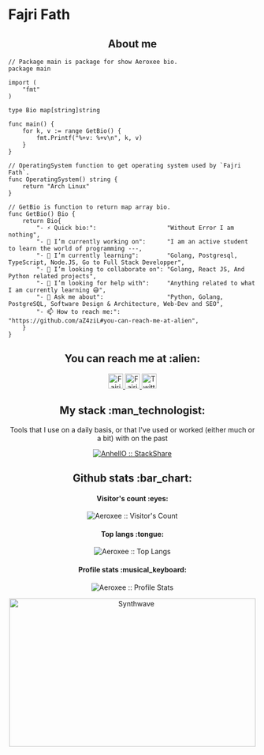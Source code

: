 # Fajri Fath

<h2 align="center">About me</h2>

```golang
// Package main is package for show Aeroxee bio.
package main

import (
	"fmt"
)

type Bio map[string]string

func main() {
	for k, v := range GetBio() {
		fmt.Printf("%+v: %+v\n", k, v)
	}
}

// OperatingSystem function to get operating system used by `Fajri Fath`.
func OperatingSystem() string {
	return "Arch Linux"
}

// GetBio is function to return map array bio.
func GetBio() Bio {
	return Bio{
		"- ⚡ Quick bio:":                    "Without Error I am nothing",
		"- 🔭 I’m currently working on":      "I am an active student to learn the world of programming ---,
		"- 🌱 I’m currently learning":        "Golang, Postgresql, TypeScript, Node.JS, Go to Full Stack Developper",
		"- 👯 I’m looking to collaborate on": "Golang, React JS, And Python related projects",
		"- 🤔 I’m looking for help with":     "Anything related to what I am currently learning 😅",
		"- 💬 Ask me about":                  "Python, Golang, PostgreSQL, Software Design & Architecture, Web-Dev and SEO",
		"- 📫 How to reach me:":              "https://github.com/aZ4ziL#you-can-reach-me-at-alien",
	}
}
```

<h2 align="center">You can reach me at :alien:</h2>

<p align="center">
  <a href="https://facebook.com/fajhrinazgul">
    <img src="https://www.vectorlogo.zone/logos/facebook/facebook-icon.svg" alt="Fajri Fath Facebook" height="30" width="30">
  </a>

  <a href="https://instagram.com/fajhri_fath">
    <img src="https://www.vectorlogo.zone/logos/instagram/instagram-icon.svg" alt="Fajri Fath Instagram" height="30" width="30">
  </a>

  <a href="#">
    <img src="https://www.vectorlogo.zone/logos/twitter/twitter-icon.svg" alt="Twitter" height="30" width="30">
  </a>
</p>

<h2 align="center">My stack :man_technologist:</h2>

<p align="center">Tools that I use on a daily basis, or that I've used or worked (either much or a bit) with on the past</p>
<p align="center">
  <a href="https://stackshare.io/anhello/my-personal-stack">
    <img src="http://img.shields.io/badge/tech-stack-0690fa.svg?style=flat" alt="AnhellO :: StackShare" />
  </a>
</p>

<h2 align="center">Github stats :bar_chart:</h2>

<h4 align="center">Visitor's count :eyes:</h4>

<p align="center"><img src="https://profile-counter.glitch.me/{Aeroxee}/count.svg" alt="Aeroxee :: Visitor's Count" /></p>

<h4 align="center">Top langs :tongue:</h4>

<p align="center"><img src="https://github-readme-stats.vercel.app/api/top-langs/?username=Aeroxee&langs_count=10&theme=tokyonight&layout=compact" alt="Aeroxee :: Top Langs" /></p>

<h4 align="center">Profile stats :musical_keyboard:</h4>

<p align="center"><img src="https://github-readme-stats.vercel.app/api?username=Aeroxee&show_icons=true&theme=synthwave" alt="Aeroxee :: Profile Stats" /></p>

<p align="center"><img src="https://thumbs.gfycat.com/GoodnaturedFondGaur-size_restricted.gif" alt="Synthwave" height="300" width="500"></p>

